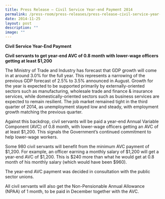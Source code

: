 ```yaml
---
title: Press Release – Civil Service Year‑end Payment 2014
permalink: /press-room/press-releases/press-release-civil-service-year-end-payment-2014/
date: 2014-11-25
layout: post
description: ""
image: ""
---
```

**Civil Service Year-End Payment**

**Civil servants to get year-end AVC of 0.8 month with lower-wage officers getting at least $1,200**

The Ministry of Trade and Industry has forecast that GDP growth will come in at around 3.0% for the full year. This represents a narrowing of the previous GDP forecast of 2.5% to 3.5% announced in August. Growth for the year is expected to be supported primarily by externally-oriented sectors such as manufacturing, wholesale trade and finance & insurance services, while domestically-oriented sectors such as business services are expected to remain resilient. The job market remained tight in the third quarter of 2014, as unemployment stayed low and steady, with employment growth matching the previous quarter.

Against this backdrop, civil servants will be paid a year-end Annual Variable Component (AVC) of 0.8 month, with lower-wage officers getting an AVC of at least $1,200. This signals the Government’s continued commitment to help lower-wage workers.

Some 980 civil servants will benefit from the minimum AVC payment of $1,200. For example, an officer earning a monthly salary of $1,200 will get a year-end AVC of $1,200. This is $240 more than what he would get at 0.8 month of his monthly salary (which would have been $960).

The year-end AVC payment was decided in consultation with the public sector unions.

All civil servants will also get the Non-Pensionable Annual Allowance (NPAA) of 1 month, to be paid in December together with the AVC.